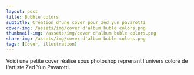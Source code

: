 ```yaml
---
layout: post
title: Bubble colors
subtitle: Création d'une cover pour zed yun pavarotti
cover-img: /assets/img/cover d'album buble colors.png
thumbnail-img: /assets/img/cover d'album buble colors.png
share-img: /assets/img/cover d'album buble colors.png
tags: [Cover, illustration]
---
```


Voici une petite cover réalisé sous photoshop reprenant l'univers coloré de l'artiste Zed Yun Pavarotti.
